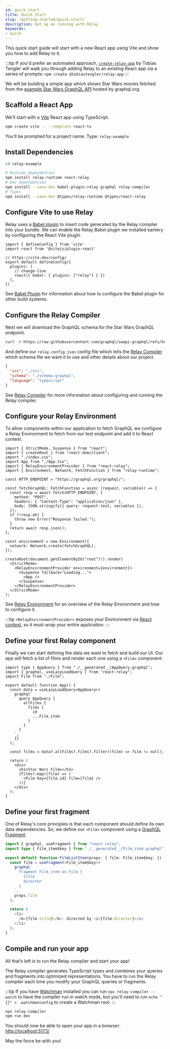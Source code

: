 ```yaml
---
id: quick-start
title: Quick Start
slug: /getting-started/quick-start/
description: Get up an running with Relay
keywords:
- quick
---
```

This quick start guide will start with a new React app using Vite and show you how to add Relay to it.

:::tip
If you'd prefer an automated approach, [`create-relay-app`](https://github.com/tobias-tengler/create-relay-app) by Tobias Tengler will walk you through adding Relay to an existing React app via a series of prompts: `npm create @tobiastengler/relay-app`
:::

We will be building a simple app which shows Star Wars movies fetched from the [example Star Wars GraphQL API](https://graphql.org/swapi-graphql/) hosted by graphql.org.

## Scaffold a React App

We’ll start with a [Vite](https://vite.dev/) React app using TypeScript.

```bash
npm create vite -- --template react-ts
```

You’ll be prompted for a project name. Type: `relay-example`

## Install Dependencies

```bash
cd relay-example

# Runtime dependencies
npm install relay-runtime react-relay
# Dev dependencies
npm install --save-dev babel-plugin-relay graphql relay-compiler
# Types
npm install --save-dev @types/relay-runtime @types/react-relay
```

## Configure Vite to use Relay

Relay uses a [Babel plugin](./babel-plugin.md) to insert code generated by the Relay compiler into your bundle. We can enable the Relay Babel plugin we installed earliery by configuring the React Vite plugin.

```tsx title="vite.config.ts"
import { defineConfig } from 'vite'
import react from '@vitejs/plugin-react'

// https://vite.dev/config/
export default defineConfig({
  plugins: [
    // change-line
    react({ babel: { plugins: ["relay"] } })
  ],
})
```

See [Babel Plugin](./babel-plugin.md) for information about how to configure the Babel plugin for other build systems.

## Configure the Relay Compiler

Next we will download the GraphQL schema for the Star Wars GraphQL endpoint.

```bash
curl -O https://raw.githubusercontent.com/graphql/swapi-graphql/refs/heads/master/schema.graphql
```

And define our `relay.config.json` config file which tells the [Relay Compiler](./compiler.md) which schema file we want it to use and other details about our project.

```json title="relay.config.json"
{
  "src": "./src",
  "schema": "./schema.graphql",
  "language": "typescript"
}
```

See [Relay Compiler](./compiler.md) for more information about configuring and running the Relay compiler.

## Configure your Relay Environment

To allow components within our application to fetch GraphQL we configure a Relay Environment to fetch from our test endpoint and add it to React context.

```tsx title="src/main.tsx"
import { StrictMode, Suspense } from "react";
import { createRoot } from "react-dom/client";
import "./index.css";
import App from "./App.tsx";
import { RelayEnvironmentProvider } from "react-relay";
import { Environment, Network, FetchFunction } from "relay-runtime";

const HTTP_ENDPOINT = "https://graphql.org/graphql/";

const fetchGraphQL: FetchFunction = async (request, variables) => {
  const resp = await fetch(HTTP_ENDPOINT, {
    method: "POST",
    headers: { "Content-Type": "application/json" },
    body: JSON.stringify({ query: request.text, variables }),
  });
  if (!resp.ok) {
    throw new Error("Response failed.");
  }
  return await resp.json();
};

const environment = new Environment({
  network: Network.create(fetchGraphQL),
});

createRoot(document.getElementById("root")!).render(
  <StrictMode>
    <RelayEnvironmentProvider environment={environment}>
      <Suspense fallback="Loading...">
        <App />
      </Suspense>
    </RelayEnvironmentProvider>
  </StrictMode>
);
```

See [Relay Environment](../api-reference/relay-runtime/relay-environment.md) for an overview of the Relay Environment and how to configure it.

:::tip
`<RelayEnvironmentProvider>` exposes your Environment via [React context](https://react.dev/learn/passing-data-deeply-with-context), so it must wrap your entire application.
:::

## Define your first Relay component

Finally we can start defining the data we want to fetch and build our UI. Our app will fetch a list of films and render each one using a `<Film>` component.

```tsx title="src/App.tsx"
import type { AppQuery } from "./__generated__/AppQuery.graphql";
import { graphql, useLazyLoadQuery } from "react-relay";
import Film from "./Film";

export default function App() {
  const data = useLazyLoadQuery<AppQuery>(
    graphql`
      query AppQuery {
        allFilms {
          films {
            id
            ...Film_item
          }
        }
      }
    `,
    {}
  );

  const films = data?.allFilms?.films?.filter((film) => film != null);

  return (
    <div>
      <h1>Star Wars Films</h1>
      {films?.map((film) => (
        <Film key={film.id} film={film} />
      ))}
    </div>
  );
}
```

## Define your first fragment

One of Relay's core principles is that each component should define its own data dependencies. So, we define our `<Film>` component using a [GraphQL Fragment](https://graphql.org/learn/queries/#fragments).

```typescript title="src/Film.tsx"
import { graphql, useFragment } from "react-relay";
import type { Film_item$key } from "./__generated__/Film_item.graphql";

export default function FilmListItem(props: { film: Film_item$key; }) {
  const film = useFragment<Film_item$key>(
    graphql`
      fragment Film_item on Film {
        title
        director
      }
    `,
    props.film
  );

  return (
    <li>
      <b>{film.title}</b>: directed by <i>{film.director}</i>
    </li>
  );
}
```

## Compile and run your app

All that’s left is to run the Relay compiler and start your app!

The Relay compiler generates TypeScript types and combines your queries and fragments into optimized representations. You have to run the Relay compiler each time you modify your GraphQL queries or fragments.

:::tip
If you have [Watchman](https://facebook.github.io/watchman/) installed you can run `npx relay-compiler --watch` to have the compiler run in watch mode, but you'll need to run `echo "{}" > .watchmanconfig` to create a Watchman root.
:::

```bash
npx relay-compiler
npm run dev
```

You should now be able to open your app in a browser: [http://localhost:5173/](http://localhost:5173/)

May the force be with you!

